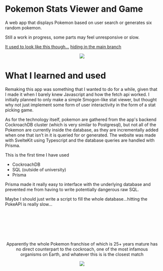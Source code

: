 # Pokemon Stats Viewer and Game

A web app that displays Pokemon based on user search or generates six random pokemon.

Still a work in progress, some parts may feel unresponsive or slow.

[It used to look like this though...](https://wesngu28.github.io/pokemon-stats-game/) [hiding in the main branch](https://github.com/wesngu28/pokemon-stats-game/tree/main)

<p align="center">
  <img src="static/diggersby.png" />
</p>


# What I learned and used

Remaking this app was something that I wanted to do for a while, given that I made it when I barely knew Javascript and how the fetch api worked. I initially planned to only make a simple Smogon-like stat viewer, but thought why not just implement some form of user interactivity in the form of a stat picking game.

As for the technology itself, pokemon are gathered from the app's backend CockroachDB cluster (which is very similar to Postgresql), but not all of the Pokemon are currently inside the database, as they are incrementally added when one that isn't in it is queried for or generated. The website was made with SvelteKit using Typescript and the database queries are handled with Prisma.

This is the first time I have used

- CockroachDB
- SQL (outside of university)
- Prisma

Prisma made it really easy to interface with the underlying database and prevented me from having to write potentially dangerous raw SQL.

Maybe I should just write a script to fill the whole database...hitting the PokeAPI is really slow...

<br>
<br>
<br>
<br>
<br>

<p align="center">
Apparently the whole Pokemon franchise of which is 25+ years mature has no direct counterpart to the cockroach, one of the most infamous organisms on Earth, and whatever this is is the closest match
</p>
<p align="center">
  <img src="https://images-wixmp-ed30a86b8c4ca887773594c2.wixmp.com/f/06f563d8-dd63-419a-87d5-fa5e3dab6da3/dbkjxei-bb2d6d1b-cf01-413a-942c-d626a6678352.png/v1/fit/w_375,h_309,q_70,strp/pheromosa_by_ixjackiexx_dbkjxei-375w.jpg?token=eyJ0eXAiOiJKV1QiLCJhbGciOiJIUzI1NiJ9.eyJzdWIiOiJ1cm46YXBwOjdlMGQxODg5ODIyNjQzNzNhNWYwZDQxNWVhMGQyNmUwIiwiaXNzIjoidXJuOmFwcDo3ZTBkMTg4OTgyMjY0MzczYTVmMGQ0MTVlYTBkMjZlMCIsIm9iaiI6W1t7ImhlaWdodCI6Ijw9ODQ0IiwicGF0aCI6IlwvZlwvMDZmNTYzZDgtZGQ2My00MTlhLTg3ZDUtZmE1ZTNkYWI2ZGEzXC9kYmtqeGVpLWJiMmQ2ZDFiLWNmMDEtNDEzYS05NDJjLWQ2MjZhNjY3ODM1Mi5wbmciLCJ3aWR0aCI6Ijw9MTAyNCJ9XV0sImF1ZCI6WyJ1cm46c2VydmljZTppbWFnZS5vcGVyYXRpb25zIl19.gmdQXdJUjtP0WVv-bw48h5JbAj5lE7Y76Qk4R63GyjE" />
</p>
